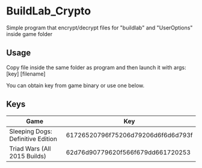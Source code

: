 # BuildLab_Crypto
Simple program that encrypt/decrypt files for "buildlab" and "UserOptions" inside game folder
 
## Usage
Copy file inside the same folder as program and then launch it with args: [key] [filename]

You can obtain key from game binary or use one below.

## Keys

| Game  | Key |
| ------------- | ------------- |
| Sleeping Dogs: Definitive Edition | 61726520796f75206d79206d6f6d6d793f |
| Triad Wars (All 2015 Builds) | 62d76d90779620f566f679dd661720253 |
